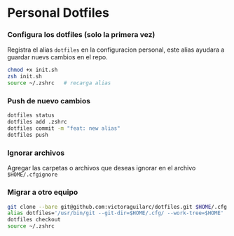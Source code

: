 # Personal Dotfiles


### Configura los dotfiles (solo la primera vez)

Registra el alias `dotfiles` en la configuracion personal, este alias ayudara a guardar nuevs cambios en el repo.

```zsh
chmod +x init.sh
zsh init.sh
source ~/.zshrc   # recarga alias
```

### Push de nuevo cambios

```zsh
dotfiles status
dotfiles add .zshrc
dotfiles commit -m "feat: new alias"
dotfiles push
```

### Ignorar archivos
Agregar las carpetas o archivos que deseas ignorar en el archivo `$HOME/.cfgignore`


### Migrar a otro equipo

```bash
git clone --bare git@github.com:victoraguilarc/dotfiles.git $HOME/.cfg
alias dotfiles='/usr/bin/git --git-dir=$HOME/.cfg/ --work-tree=$HOME'
dotfiles checkout
source ~/.zshrc
```
